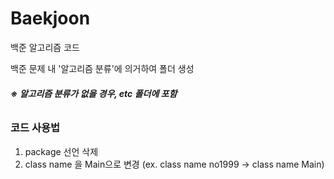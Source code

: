 # Baekjoon
백준 알고리즘 코드

 백준 문제 내 '알고리즘 분류'에 의거하여 폴더 생성 

###### ***※ 알고리즘 분류가 없을 경우, etc 폴더에 포함***

### 코드 사용법

1. package 선언 삭제
2. class name 을 Main으로 변경 (ex. class name no1999 → class name Main)
